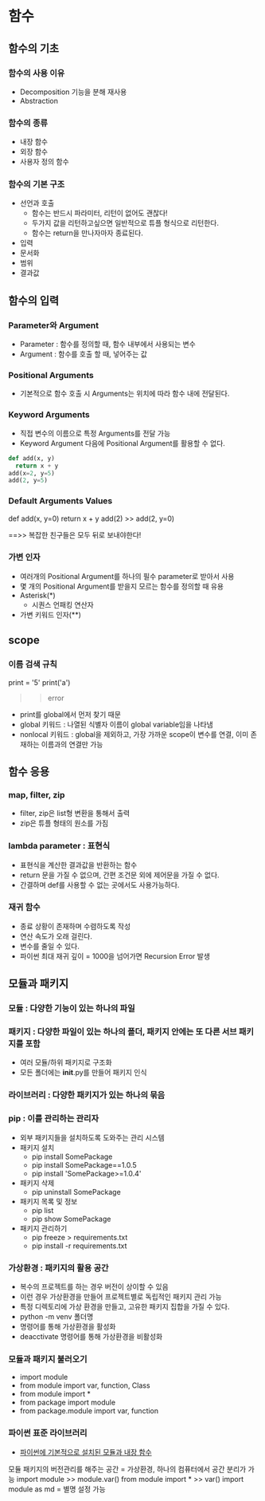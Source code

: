 # 함수
## 함수의 기초
### 함수의 사용 이유
- Decomposition
기능을 분해
재사용
- Abstraction

### 함수의 종류
- 내장 함수
- 외장 함수
- 사용자 정의 함수

### 함수의 기본 구조
- 선언과 호출
  - 함수는 반드시 파라미터, 리턴이 없어도 괜찮다!
  - 두가지 값을 리턴하고싶으면 일반적으로 튜플 형식으로 리턴한다.
  - 함수는 return을 만나자마자 종료된다.
- 입력
- 문서화
- 범위
- 결과값

## 함수의 입력
### Parameter와 Argument
- Parameter : 함수를 정의할 때, 함수 내부에서 사용되는 변수
- Argument : 함수를 호출 할 때, 넣어주는 값

### Positional Arguments
- 기본적으로 함수 호출 시 Arguments는 위치에 따라 함수 내에 전달된다.

### Keyword Arguments
- 직접 변수의 이름으로 특정 Arguments를 전달 가능
- Keyword Argument 다음에 Positional Argument를 활용할 수 없다.
```python
def add(x, y)
  return x + y
add(x=2, y=5)
add(2, y=5)
```
### Default Arguments Values
def add(x, y=0)
  return x + y
add(2) >> add(2, y=0)

==>> 복잡한 친구들은 모두 뒤로 보내야한다!

### 가변 인자
- 여러개의 Positional Argument를 하나의 필수 parameter로 받아서 사용
- 몇 개의 Positional Argument를 받을지 모르는 함수를 정의할 때 유용
- Asterisk(\*)
  - 시퀀스 언패킹 연산자
- 가변 키워드 인자(\**)


## scope
### 이름 검색 규칙
print = '5'
print('a') 
>>error
- print를 global에서 먼저 찾기 때문
- global 키워드 : 나열된 식별자 이름이 global variable임을 나타냄
- nonlocal 키워드 : global을 제외하고, 가장 가까운 scope이 변수를 연결, 이미 존재하는 이름과의 연결만 가능

## 함수 응용
### map, filter, zip
- filter, zip은 list형 변환을 통해서 출력
- zip은 튜플 형태의 원소를 가짐
### lambda parameter : 표현식
- 표현식을 계산한 결과값을 반환하는 함수
- return 문을 가질 수 없으며, 간편 조건문 외에 제어문을 가질 수 없다.
- 간결하며 def를 사용할 수 없는 곳에서도 사용가능하다.

### 재귀 함수
- 종료 상황이 존재하며 수렴하도록 작성
- 연산 속도가 오래 걸린다.
- 변수를 줄일 수 있다.
- 파이썬 최대 재귀 깊이 = 1000을 넘어가면 Recursion Error 발생

## 모듈과 패키지
### 모듈 : 다양한 기능이 있는 하나의 파일
### 패키지 : 다양한 파일이 있는 하나의 폴더, 패키지 안에는 또 다른 서브 패키지를 포함
- 여러 모듈/하위 패키지로 구조화
- 모든 폴더에는 __init__.py를 만들어 패키지 인식
### 라이브러리 : 다양한 패키지가 있는 하나의 묶음
### pip : 이를 관리하는 관리자
- 외부 패키지들을 설치하도록 도와주는 관리 시스템
- 패키지 설치
  - pip install SomePackage
  - pip install SomePackage==1.0.5
  - pip install \'SomePackage>=1.0.4'
- 패키지 삭제
  - pip uninstall SomePackage
- 패키지 목록 및 정보
  - pip list
  - pip show SomePackage
- 패키지 관리하기
  - pip freeze > requirements.txt
  - pip install -r requirements.txt
### 가상환경 : 패키지의 활용 공간
- 복수의 프로젝트를 하는 경우 버전이 상이할 수 있음
- 이런 경우 가상환경을 만들어 프로젝트별로 독립적인 패키지 관리 가능
- 특정 디렉토리에 가상 환경을 만들고, 고유한 패키지 집합을 가질 수 있다.
- python -m venv 폴더명
- 명령어를 통해 가상환경을 활성화
- deacctivate 명령어를 통해 가상환경을 비활성화
### 모듈과 패키지 불러오기
- import module
- from module import var, function, Class
- from module import *
- from package import module
- from package.module import var, function
### 파이썬 표준 라이브러리
- [파이썬에 기본적으로 설치된 모듈과 내장 함수](https://docs.python.org/ko/3/library/index.html)


모듈 패키지의 버전관리를 해주는 공간 = 가상환경, 하나의 컴퓨터에서 공간 분리가 가능
import module >> module.var()
from module import * >> var()
import module as md = 별명 설정 가능

